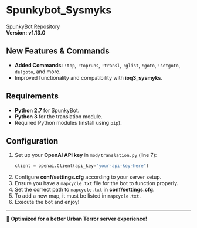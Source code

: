 # Spunkybot_Sysmyks

[SpunkyBot Repository](https://github.com/SpunkyBot/spunkybot)  
**Version: v1.13.0**

## New Features & Commands
- **Added Commands:** `!top`, `!topruns`, `!transl`, `!glist`, `!goto`, `!setgoto`, `delgoto`, and more.
- Improved functionality and compatibility with **ioq3_sysmyks**.

## Requirements
- **Python 2.7** for SpunkyBot.
- **Python 3** for the translation module.
- Required Python modules (install using `pip`).

## Configuration
1. Set up your **OpenAI API key** in `mod/translation.py` (line 7):
   ```python
   client = openai.Client(api_key="your-api-key-here")
   ```
2. Configure **conf/settings.cfg** according to your server setup.
3. Ensure you have a `mapcycle.txt` file for the bot to function properly.
4. Set the correct path to `mapcycle.txt` in **conf/settings.cfg**.
5. To add a new map, it must be listed in `mapcycle.txt`.
6. Execute the bot and enjoy!

---
🚀 **Optimized for a better Urban Terror server experience!**
